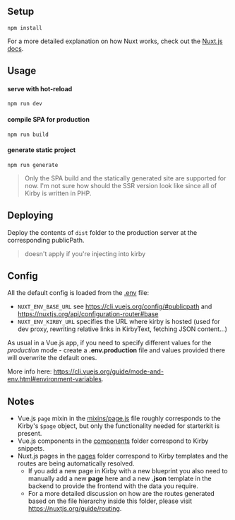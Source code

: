 ## Setup
```
npm install
```

For a more detailed explanation on how Nuxt works, check out the [Nuxt.js docs](https://nuxtjs.org).


## Usage

#### serve with hot-reload
```
npm run dev
```

#### compile SPA for production
```
npm run build
```

#### generate static project
```
npm run generate
```

> Only the SPA build and the statically generated site are supported for now. I'm not sure how should the SSR version look like since all of Kirby is written in PHP.


## Deploying

Deploy the contents of `dist` folder to the production server at the corresponding publicPath.

> doesn't apply if you're injecting into kirby


## Config

All the default config is loaded from the [.env](.env) file:
- `NUXT_ENV_BASE_URL` see https://cli.vuejs.org/config/#publicpath and https://nuxtjs.org/api/configuration-router#base
- `NUXT_ENV_KIRBY_URL` specifies the URL where kirby is hosted (used for dev proxy, rewriting relative links in KirbyText, fetching JSON content...)

As usual in a Vue.js app, if you need to specify different values for the *production* mode - create a **.env.production** file and values provided there will overwrite the default ones.

More info here: https://cli.vuejs.org/guide/mode-and-env.html#environment-variables.


## Notes

- Vue.js `page` mixin in the [mixins/page.js](mixins/page.js) file roughly corresponds to the Kirby's `$page` object, but only the functionality needed for starterkit is present.
- Vue.js components in the [components](components) folder correspond to Kirby snippets.
- Nuxt.js pages in the [pages](pages) folder correspond to Kirby templates and the routes are being automatically resolved.
  - If you add a new page in Kirby with a new blueprint you also need to manually add a new **page** here and a new **.json** template in the backend to provide the frontend with the data you require.
  - For a more detailed discussion on how are the routes generated based on the file hierarchy inside this folder, please visit https://nuxtjs.org/guide/routing.
